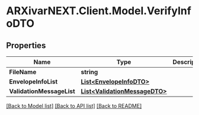 # ARXivarNEXT.Client.Model.VerifyInfoDTO
## Properties

Name | Type | Description | Notes
------------ | ------------- | ------------- | -------------
**FileName** | **string** |  | [optional] 
**EnvelopeInfoList** | [**List&lt;EnvelopeInfoDTO&gt;**](EnvelopeInfoDTO.md) |  | [optional] 
**ValidationMessageList** | [**List&lt;ValidationMessageDTO&gt;**](ValidationMessageDTO.md) |  | [optional] 

[[Back to Model list]](../README.md#documentation-for-models) [[Back to API list]](../README.md#documentation-for-api-endpoints) [[Back to README]](../README.md)

